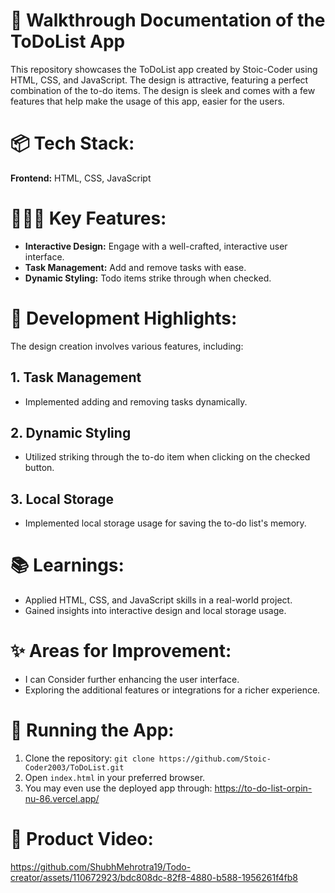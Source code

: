 # 🎋 **Walkthrough Documentation of the ToDoList App**

This repository showcases the ToDoList app created by Stoic-Coder using HTML, CSS, and JavaScript. The design is attractive, featuring a perfect combination of the to-do items. The design is sleek and comes with a few features that help
make the usage of this app, easier for the users.

# 📦 **Tech Stack:**

**Frontend:** HTML, CSS, JavaScript

# 👩🏽‍🍳 **Key Features:**

- **Interactive Design:** Engage with a well-crafted, interactive user interface.
- **Task Management:** Add and remove tasks with ease.
- **Dynamic Styling:** Todo items strike through when checked.

# 💭 **Development Highlights:**

The design creation involves various features, including:

## 1. Task Management
- Implemented adding and removing tasks dynamically.

## 2. Dynamic Styling
- Utilized striking through the to-do item when clicking on the checked button.

## 3. Local Storage
- Implemented local storage usage for saving the to-do list's memory.

# 📚 **Learnings:**

- Applied HTML, CSS, and JavaScript skills in a real-world project.
- Gained insights into interactive design and local storage usage.

# ✨ **Areas for Improvement:**

- I can Consider further enhancing the user interface.
- Exploring the additional features or integrations for a richer experience.

# 🚀 **Running the App:**

1. Clone the repository: `git clone https://github.com/Stoic-Coder2003/ToDoList.git`
2. Open `index.html` in your preferred browser.
3. You may even use the deployed app through: https://to-do-list-orpin-nu-86.vercel.app/

# 📸 **Product Video:**

https://github.com/ShubhMehrotra19/Todo-creator/assets/110672923/bdc808dc-82f8-4880-b588-1956261f4fb8
